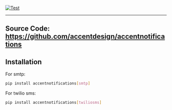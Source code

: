 [![Test](https://github.com/accentdesign/accentnotifications/actions/workflows/test.yml/badge.svg)](https://github.com/accentdesign/accentnotifications/actions/workflows/test.yml)

---
**Source Code**: <a href="https://github.com/accentdesign/accentnotifications" target="_blank">https://github.com/accentdesign/accentnotifications</a>
---

## Installation

For smtp:
```bash
pip install accentnotifications[smtp]
```

For twilio sms:
```bash
pip install accentnotifications[twiliosms]
```
